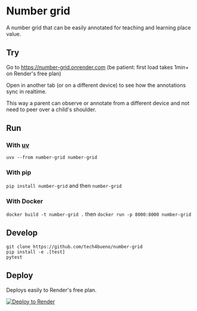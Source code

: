 # Number grid

A number grid that can be easily annotated for teaching and learning place value.

## Try

Go to https://number-grid.onrender.com (be patient: first load takes 1min+ on Render's free plan)

Open in another tab (or on a different device) to see how the annotations sync in realtime.

This way a parent can observe or annotate from a different device and not need to peer over a child's shoulder.

## Run

### With [uv](https://docs.astral.sh/uv/)

`uvx --from number-grid number-grid`

### With pip

`pip install number-grid` and then `number-grid`

### With Docker

`docker build -t number-grid .` then `docker run -p 8000:8000 number-grid`

## Develop

```
git clone https://github.com/tech4bueno/number-grid
pip install -e .[test]
pytest
```

## Deploy

Deploys easily to Render's free plan.

[![Deploy to Render](https://render.com/images/deploy-to-render-button.svg)](https://render.com/deploy)
